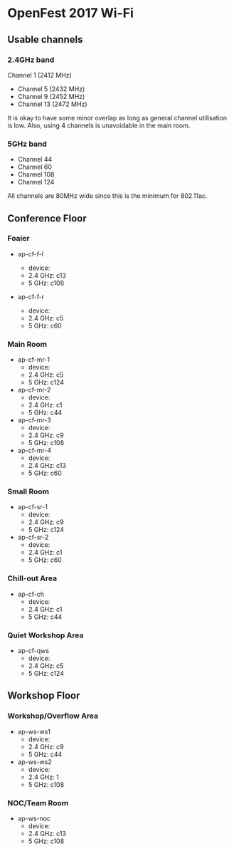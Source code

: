 # OpenFest 2017 Wi-Fi

## Usable channels

### 2.4GHz band
 Channel 1 (2412 MHz)
* Channel 5 (2432 MHz)
* Channel 9 (2452 MHz)
* Channel 13 (2472 MHz)

It is okay to have some minor overlap as long as general channel utilisation
is low. Also, using 4 channels is unavoidable in the main room.

### 5GHz band
* Channel 44  
* Channel 60  
* Channel 108 
* Channel 124 

All channels are 80MHz wide since this is the minimum for 802.11ac.

## Conference Floor 

### Foaier
* ap-cf-f-l
    * device:
    * 2.4 GHz: c13
    * 5 GHz: c108

* ap-cf-f-r
    * device:
    * 2.4 GHz: c5
    * 5 GHz: c60

### Main Room
* ap-cf-mr-1
    * device: 
    * 2.4 GHz: c5
    * 5 GHz: c124
* ap-cf-mr-2
    * device: 
    * 2.4 GHz: c1
    * 5 GHz: c44
* ap-cf-mr-3
    * device: 
    * 2.4 GHz: c9
    * 5 GHz: c108
* ap-cf-mr-4
    * device: 
    * 2.4 GHz: c13
    * 5 GHz: c60

### Small Room
* ap-cf-sr-1
    * device: 
    * 2.4 GHz: c9
    * 5 GHz: c124
* ap-cf-sr-2
    * device: 
    * 2.4 GHz: c1
    * 5 GHz: c60

### Chill-out Area
* ap-cf-ch
    * device:
    * 2.4 GHz: c1
    * 5 GHz: c44

### Quiet Workshop Area
* ap-cf-qws
    * device:
    * 2.4 GHz: c5
    * 5 GHz: c124

## Workshop Floor

### Workshop/Overflow Area
* ap-ws-ws1
    * device:
    * 2.4 GHz: c9
    * 5 GHz: c44
* ap-ws-ws2
    * device:
    * 2.4 GHz: 1
    * 5 GHz: c108

### NOC/Team Room
* ap-ws-noc
    * device:
    * 2.4 GHz: c13
    * 5 GHz: c108

